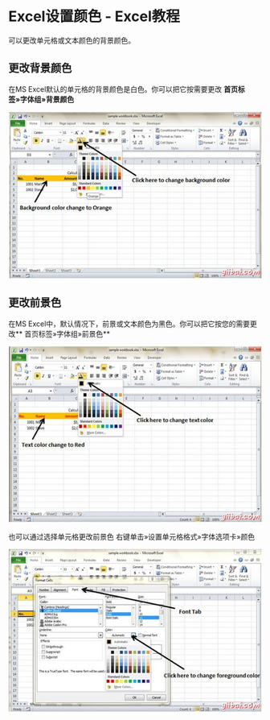 # Excel设置颜色 - Excel教程

可以更改单元格或文本颜色的背景颜色。

## 更改背景颜色

在MS Excel默认的单元格的背景颜色是白色。你可以把它按需要更改 **首页标签»字体组»背景颜色**

![Change Backgropund Color](../img/0IZ46307-0.jpg)

## 更改前景色

在MS Excel中，默认情况下，前景或文本颜色为黑色。你可以把它按您的需要更改** 首页标签»字体组»前景色**

![Change Foreground Color](../img/0IZ4L63-1.jpg)

也可以通过选择单元格更改前景色 右键单击»设置单元格格式»字体选项卡»颜色

![Change Foreground Color by formatting cells](../img/0IZ46116-2.jpg)


